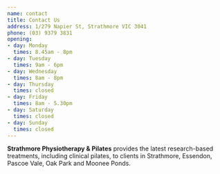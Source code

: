 ```yaml
---
name: contact
title: Contact Us
address: 1/279 Napier St, Strathmore VIC 3041
phone: (03) 9379 3831
opening:
- day: Monday
  times: 8.45am - 8pm
- day: Tuesday
  times: 9am - 6pm
- day: Wednesday
  times: 8am - 8pm
- day: Thursday
  times: closed
- day: Friday
  times: 8am - 5.30pm
- day: Saturday
  times: closed
- day: Sunday
  times: closed
---
```

__Strathmore Physiotherapy & Pilates__ provides the latest research-based treatments, including clinical pilates, to clients in Strathmore, Essendon, Pascoe Vale, Oak Park and Moonee Ponds.
